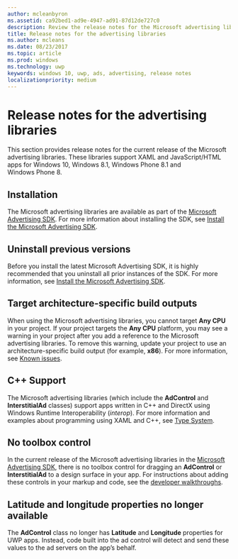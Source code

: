 ```yaml
---
author: mcleanbyron
ms.assetid: ca92bed1-ad9e-4947-ad91-87d12de727c0
description: Review the release notes for the Microsoft advertising libraries.
title: Release notes for the advertising libraries
ms.author: mcleans
ms.date: 08/23/2017
ms.topic: article
ms.prod: windows
ms.technology: uwp
keywords: windows 10, uwp, ads, advertising, release notes
localizationpriority: medium
---
```


# Release notes for the advertising libraries




This section provides release notes for the current release of the Microsoft advertising libraries. These libraries support XAML and JavaScript/HTML apps for Windows 10, Windows 8.1, Windows Phone 8.1 and Windows Phone 8.

## Installation


The Microsoft advertising libraries are available as part of the [Microsoft Advertising SDK](http://aka.ms/ads-sdk-uwp). For more information about installing the SDK, see [Install the Microsoft Advertising SDK](install-the-microsoft-advertising-libraries.md).

## Uninstall previous versions

Before you install the latest Microsoft Advertising SDK, it is highly recommended that you uninstall all prior instances of the SDK. For more information, see [Install the Microsoft Advertising SDK](install-the-microsoft-advertising-libraries.md).

## Target architecture-specific build outputs

When using the Microsoft advertising libraries, you cannot target **Any CPU** in your project. If your project targets the **Any CPU** platform, you may see a warning in your project after you add a reference to the Microsoft advertising libraries. To remove this warning, update your project to use an architecture-specific build output (for example, **x86**). For more information, see [Known issues](known-issues-for-the-advertising-libraries.md).

## C++ Support

The Microsoft advertising libraries (which include the **AdControl** and **InterstitialAd** classes) support apps written in C++ and DirectX using Windows Runtime Interoperability (*interop*). For more information and examples about programming using XAML and C++, see [Type System](https://msdn.microsoft.com/library/windows/apps/xaml/hh755822.aspx).

## No toolbox control

In the current release of the Microsoft advertising libraries in the [Microsoft Advertising SDK](http://aka.ms/ads-sdk-uwp), there is no toolbox control for dragging an **AdControl** or **InterstitialAd** to a design surface in your app. For instructions about adding these controls in your markup and code, see the [developer walkthroughs](developer-walkthroughs.md).

## Latitude and longitude properties no longer available

The **AdControl** class no longer has **Latitude** and **Longitude** properties for UWP apps. Instead, code built into the ad control will detect and send these values to the ad servers on the app’s behalf.


 

 
